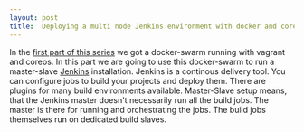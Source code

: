 ```yaml
---
layout: post
title:  Deploying a multi node Jenkins environment with docker and coreos - Part 2
---
```


In the [first part of this series](/Master-Slave-Jenkins-With-Docker-Part1) we got a docker-swarm
running with vagrant and coreos. In this part we are going to use this docker-swarm to run a master-slave
[Jenkins](https://jenkins.io/) installation. Jenkins is a continous delivery tool. You can configure jobs to build your
projects and deploy them. There are plugins for many build environments available. Master-Slave setup means, that the
Jenkins master doesn't necessarily run all the build jobs. The master is there for running and orchestrating the jobs.
The build jobs themselves run on dedicated build slaves.

<!-- more -->
